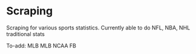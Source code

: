 # Scraping
Scraping for various sports statistics.
Currently able to do NFL, NBA, NHL traditional stats

To-add:
MLB
MLB
NCAA FB
